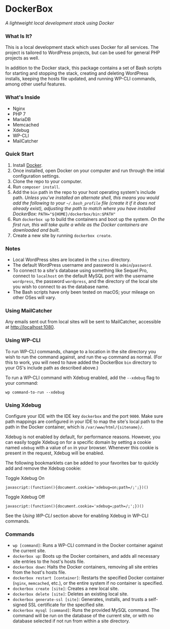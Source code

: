 # DockerBox
*A lightweight local development stack using Docker*

### What Is It?

This is a local development stack which uses Docker for all services. The project is tailored to WordPress projects, but can be used for general PHP projects as well.

In addition to the Docker stack, this package contains a set of Bash scripts for starting and stopping the stack, creating and deleting WordPress installs, keeping the hosts file updated, and running WP-CLI commands, among other useful features.

### What's Inside

- Nginx
- PHP 7
- MariaDB
- Memcached
- Xdebug
- WP-CLI
- MailCatcher

### Quick Start

1. Install [Docker](https://www.docker.com/products/docker#/mac).
2. Once installed, open Docker on your computer and run through the intial configuration settings.
3. Clone the repo to your computer.
4. Run `composer install`.
5. Add the `bin` path in the repo to your host operating system's include path. *Unless you've installed an alternate shell, this means you would add the following to your `~/.bash_profile` file (create it if it does not already exist), adjusting the path to match where you have installed DockerBox:* `PATH="${HOME}/dockerbox/bin:$PATH"`
6. Run `dockerbox up` to build the containers and boot up the system. *On the first run, this will take quite a while as the Docker containers are downloaded and built.*
7. Create a new site by running `dockerbox create`.

### Notes

- Local WordPress sites are located in the `sites` directory.
- The default WordPress username and password is `admin`/`password`.
- To connect to a site's database using something like Sequel Pro, connect to `localhost` on the default MySQL port with the username `wordpress`, the password `wordpress`, and the directory of the local site you wish to connect to as the database name.
- The Bash scripts have only been tested on macOS; your mileage on other OSes will vary.

### Using MailCatcher

Any emails sent out from local sites will be sent to MailCatcher, accessible at [http://localhost:1080](http://localhost:1080).

### Using WP-CLI

To run WP-CLI commands, change to a location in the site directory you wish to run the command against, and run the `wp` command as normal. (For this to work, you will need to have added the DockerBox `bin` directory to your OS's include path as described above.)

To run a WP-CLI command with Xdebug enabled, add the `--xdebug` flag to your command:
```
wp command-to-run --xdebug
```

### Using Xdebug

Configure your IDE with the IDE key `dockerbox` and the port `9000`. Make sure path mappings are configured in your IDE to map the site's local path to the path in the Docker container, which is `/var/www/html/{sitename}/`.

Xdebug is not enabled by default, for performance reasons. However, you can easily toggle Xdebug on for a specific domain by setting a cookie named `xdebug` with a value of `on` in your browser. Whenever this cookie is present in the request, Xdebug will be enabled.

The following bookmarklets can be added to your favorites bar to quickly add and remove the Xdebug cookie:

Toggle Xdebug On
```
javascript:(function(){document.cookie='xdebug=on;path=/;';})()
```

Toggle Xdebug Off
```
javascript:(function(){document.cookie='xdebug=;path=/;';})()
```

See the *Using WP-CLI* section above for enabling Xdebug in WP-CLI commands.

### Commands

- `wp [command]`: Runs a WP-CLI command in the Docker container against the current site.
- `dockerbox up`: Boots up the Docker containers, and adds all necessary site entries to the host's hosts file.
- `dockerbox down`: Halts the Docker containers, removing all site entries from the host's hosts file.
- `dockerbox restart [container]`: Restarts the specified Docker container (`nginx`, `memcached`, etc.), or the entire system if no container is specified.
- `dockerbox create [site]`: Creates a new local site.
- `dockerbox delete [site]`: Deletes an existing local site.
- `dockerbox generate-ssl [site]`: Generates, installs, and trusts a self-signed SSL certificate for the specified site.
- `dockerbox mysql [command]`: Runs the provided MySQL command. The command will be run on the database of the current site, or with no database selected if not run from within a site directory.
